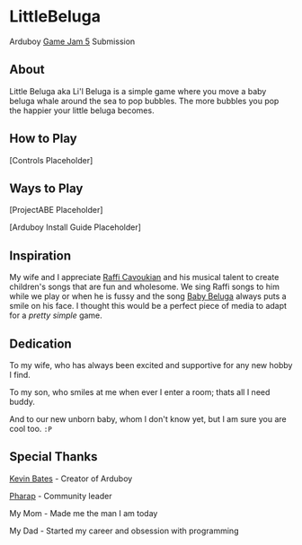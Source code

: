 # LittleBeluga
Arduboy [Game Jam 5](https://community.arduboy.com/t/game-jam-5-pretty-simple/9067) Submission

## About

Little Beluga aka Li'l Beluga is a simple game where you move a baby beluga whale around the sea to pop bubbles. The more bubbles you pop the happier your little beluga becomes.

## How to Play

[Controls Placeholder]

## Ways to Play

[ProjectABE Placeholder]

[Arduboy Install Guide Placeholder]

## Inspiration

My wife and I appreciate [Raffi Cavoukian](https://en.wikipedia.org/wiki/Raffi) and his musical talent to create children's songs that are fun and wholesome. We sing Raffi songs to him while we play or when he is fussy and the song [Baby Beluga](https://www.youtube.com/watch?v=CDx9zqDpSik) always puts a smile on his face. I thought this would be a perfect piece of media to adapt for a *pretty simple* game.

## Dedication

To my wife, who has always been excited and supportive for any new hobby I find. 

To my son, who smiles at me when ever I enter a room; thats all I need buddy. 

And to our new unborn baby, whom I don't know yet, but I am sure you are cool too. `:P`

## Special Thanks

[Kevin Bates](https://twitter.com/bateskecom) - Creator of Arduboy

[Pharap](https://community.arduboy.com/u/pharap/summary) - Community leader

My Mom - Made me the man I am today

My Dad - Started my career and obsession with programming
